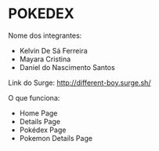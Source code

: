 # POKEDEX

Nome dos integrantes: 
- Kelvin De Sá Ferreira 
- Mayara Cristina
- Daniel do Nascimento Santos

Link do Surge: http://different-boy.surge.sh/

O que funciona:
- Home Page
- Details Page
- Pokédex Page
- Pokemon Details Page
